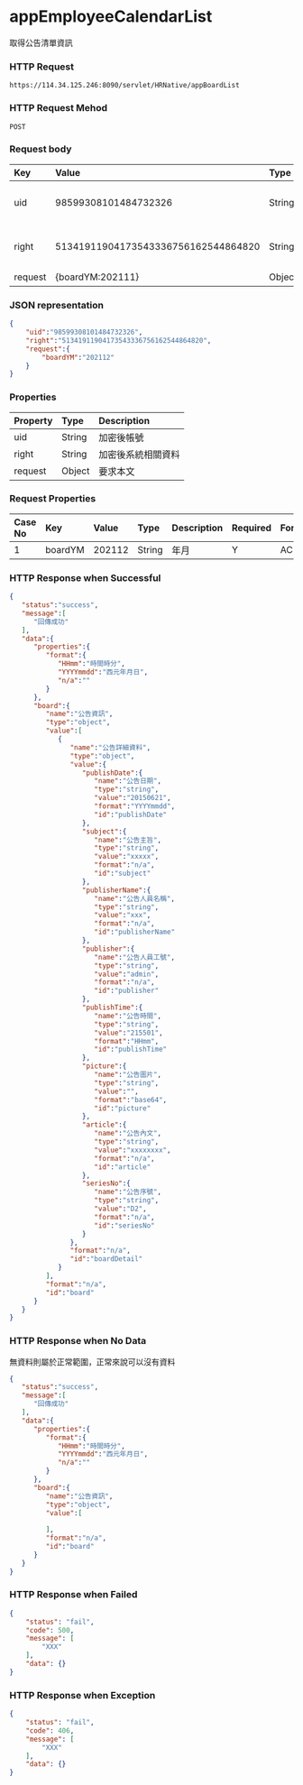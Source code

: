 # appEmployeeCalendarList
取得公告清單資訊

### HTTP Request
```
https://114.34.125.246:8090/servlet/HRNative/appBoardList
```

### HTTP Request Mehod
```
POST
```

### Request body
| Key | Value | Type | Description |
|:----------|:-------------|:-----|:------------|
| uid | 98599308101484732326 | String | 需透過appLogin取得
| right | 51341911904173543336756162544864820 | String | 需透過appLogin取得 |
| request | {boardYM:202111} | Object | 查詢條件

### JSON representation

```json
{
    "uid":"98599308101484732326",
    "right":"51341911904173543336756162544864820",
    "request":{
        "boardYM":"202112"
    }
}
```

### Properties
| Property | Type | Description |
|:---------|:-----|:------------|
| uid   | String | 加密後帳號 |
| right | String | 加密後系統相關資料 |
| request | Object | 要求本文 |

### Request Properties
| Case No | Key | Value | Type | Description | Required | Format |
|:----------|:----------|:-------------|:-----|:------------|:------------|:------------|
| 1 | boardYM | 202112 | String | 年月 | Y | AC(YYYYmm) |

### HTTP Response when Successful
```json
{
   "status":"success",
   "message":[
      "回傳成功"
   ],
   "data":{
      "properties":{
         "format":{
            "HHmm":"時間時分",
            "YYYYmmdd":"西元年月日",
            "n/a":""
         }
      },
      "board":{
         "name":"公告資訊",
         "type":"object",
         "value":[
            {
               "name":"公告詳細資料",
               "type":"object",
               "value":{
                  "publishDate":{
                     "name":"公告日期",
                     "type":"string",
                     "value":"20150621",
                     "format":"YYYYmmdd",
                     "id":"publishDate"
                  },
                  "subject":{
                     "name":"公告主旨",
                     "type":"string",
                     "value":"xxxxx",
                     "format":"n/a",
                     "id":"subject"
                  },
                  "publisherName":{
                     "name":"公告人員名稱",
                     "type":"string",
                     "value":"xxx",
                     "format":"n/a",
                     "id":"publisherName"
                  },
                  "publisher":{
                     "name":"公告人員工號",
                     "type":"string",
                     "value":"admin",
                     "format":"n/a",
                     "id":"publisher"
                  },
                  "publishTime":{
                     "name":"公告時間",
                     "type":"string",
                     "value":"215501",
                     "format":"HHmm",
                     "id":"publishTime"
                  },
                  "picture":{
                     "name":"公告圖片",
                     "type":"string",
                     "value":"",
                     "format":"base64",
                     "id":"picture"
                  },
                  "article":{
                     "name":"公告內文",
                     "type":"string",
                     "value":"xxxxxxxx",
                     "format":"n/a",
                     "id":"article"
                  },
                  "seriesNo":{
                     "name":"公告序號",
                     "type":"string",
                     "value":"D2",
                     "format":"n/a",
                     "id":"seriesNo"
                  }
               },
               "format":"n/a",
               "id":"boardDetail"
            }
         ],
         "format":"n/a",
         "id":"board"
      }
   }
}
```

### HTTP Response when No Data
無資料則屬於正常範圍，正常來說可以沒有資料
```json
{
   "status":"success",
   "message":[
      "回傳成功"
   ],
   "data":{
      "properties":{
         "format":{
            "HHmm":"時間時分",
            "YYYYmmdd":"西元年月日",
            "n/a":""
         }
      },
      "board":{
         "name":"公告資訊",
         "type":"object",
         "value":[
            
         ],
         "format":"n/a",
         "id":"board"
      }
   }
}
```

### HTTP Response when Failed
```json
{
    "status": "fail",
    "code": 500,
    "message": [
        "XXX"
    ],
    "data": {}
}
```

### HTTP Response when Exception
```json
{
    "status": "fail",
    "code": 406,
    "message": [
        "XXX"
    ],
    "data": {}
}
```
